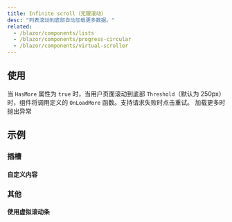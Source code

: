 ```yaml
---
title: Infinite scroll（无限滚动）
desc: "列表滚动到底部自动加载更多数据。"
related:
  - /blazor/components/lists
  - /blazor/components/progress-circular
  - /blazor/components/virtual-scroller
---
```


## 使用

当 `HasMore` 属性为 `true` 时，当用户页面滚动到底部 `Threshold`（默认为 250px）时，组件将调用定义的 `OnLoadMore` 函数。支持请求失败时点击重试。 加载更多时抛出异常

<masa-example file="Examples.components.infinite_scroll.Usage"></masa-example>

## 示例

### 插槽

#### 自定义内容

<masa-example file="Examples.components.infinite_scroll.CustomContent"></masa-example>

### 其他

#### 使用虚拟滚动条

<masa-example file="Examples.components.infinite_scroll.VirtualScroller"></masa-example>
